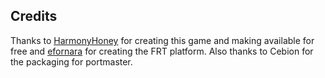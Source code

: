 ## Credits

Thanks to [HarmonyHoney](https://github.com/HarmonyHoney/tiny_crate) for creating this game and making available for free and [efornara](https://github.com/efornara/frt) for creating the FRT platform.  Also thanks to Cebion for the packaging for portmaster.

